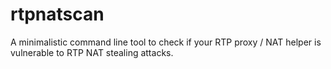 # rtpnatscan
A minimalistic command line tool to check if your RTP proxy / NAT helper is vulnerable to RTP NAT stealing attacks.
